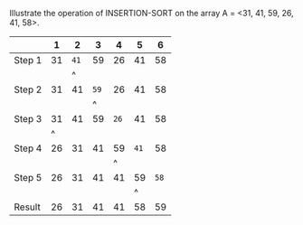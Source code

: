 Illustrate the operation of INSERTION-SORT on the array A = <31, 41, 59, 26, 41, 58>.

|        | 1   | 2    | 3    | 4    | 5    | 6    |
| ------ | --- | ---- | ---- | ---- | ---- | ---- |
| Step 1 | 31  | `41` | 59   | 26   | 41   | 58   |
|        |     | ^    |      |      |      |      |
| Step 2 | 31  | 41   | `59` | 26   | 41   | 58   |
|        |     |      | ^    |      |      |      |
| Step 3 | 31  | 41   | 59   | `26` | 41   | 58   |
|        | ^   |      |      |      |      |      |
| Step 4 | 26  | 31   | 41   | 59   | `41` | 58   |
|        |     |      |      | ^    |      |      |
| Step 5 | 26  | 31   | 41   | 41   | 59   | `58` |
|        |     |      |      |      | ^    |      |
| Result | 26  | 31   | 41   | 41   | 58   | 59   |

